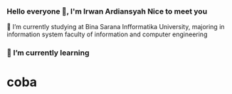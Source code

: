 ### Hello everyone 👋, I'm Irwan Ardiansyah Nice to meet you
🌱 I’m currently studying at Bina Sarana Infformatika University, majoring in information system faculty of information and computer engineering

### 🌱 I’m currently learning
<h1>coba</h1>
<!--
**ardiansyahirwan/ardiansyahirwan** is a ✨ _special_ ✨ repository because its `README.md` (this file) appears on your GitHub profile.

Here are some ideas to get you started:

- 🔭 I’m currently working on ...
- 🌱 I’m currently learning ...
- 👯 I’m looking to collaborate on ...
- 🤔 I’m looking for help with ...
- 💬 Ask me about ...
- 📫 How to reach me: ...
- 😄 Pronouns: ...
- ⚡ Fun fact: ...
-->
